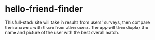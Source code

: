 # hello-friend-finder
This full-stack site will take in results from users' surveys, then compare their answers with those from other users. The app will then display the name and picture of the user with the best overall match.
